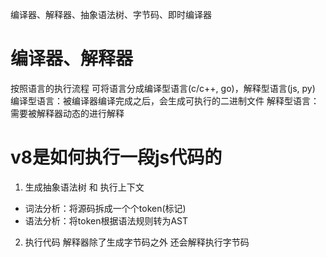 编译器、解释器、抽象语法树、字节码、即时编译器

# 编译器、解释器
按照语言的执行流程 可将语言分成编译型语言(c/c++, go)，解释型语言(js, py)
编译型语言：被编译器编译完成之后，会生成可执行的二进制文件
解释型语言：需要被解释器动态的进行解释

# v8是如何执行一段js代码的  

1. 生成抽象语法树 和 执行上下文
  - 词法分析：将源码拆成一个个token(标记)
  - 语法分析：将token根据语法规则转为AST

2. 执行代码
  解释器除了生成字节码之外 还会解释执行字节码